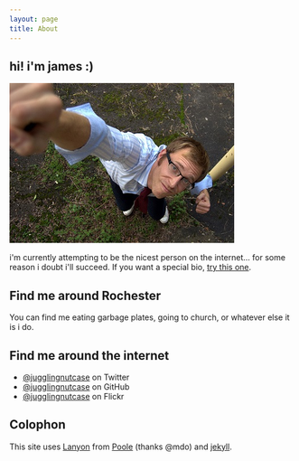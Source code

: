 ```yaml
---
layout: page
title: About
---
```


## hi! i'm james :)

![or jamie](/public/img/jamie.jpg)

i'm currently attempting to be the nicest person on the internet... for some reason i doubt i'll succeed. If you want a special bio, [try this one](/james).

## Find me around Rochester

You can find me eating garbage plates, going to church, or whatever else it is i do.

## Find me around the internet

* [@jugglingnutcase](https://twitter.com/jugglingnutcase) on Twitter
* [@jugglingnutcase](https://github.com/jugglingnutcase) on GitHub
* [@jugglingnutcase](http://www.flickr.com/photos/jugglingnutcase/) on Flickr

## Colophon

This site uses [Lanyon](https://github.com/poole/lanyon) from [Poole](http://getpoole.com/) (thanks @mdo) and [jekyll](http://jekyllrb.com).

